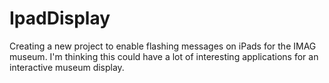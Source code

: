 # IpadDisplay

Creating a new project to enable flashing messages on iPads for the IMAG museum. 
I'm thinking this could have a lot of interesting applications for an interactive museum display.
